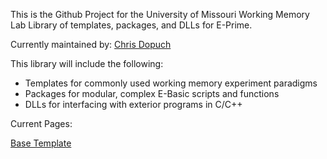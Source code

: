 This is the Github Project for the University of Missouri Working Memory Lab Library of templates, packages, and DLLs for E-Prime.

Currently maintained by: [Chris Dopuch](mailto:chris.dopuch@gmail.com) 

This library will include the following:

* Templates for commonly used working memory experiment paradigms
* Packages for modular, complex E-Basic scripts and functions
* DLLs for interfacing with exterior programs in C/C++

Current Pages:

[Base Template](https://github.com/chrisdopuch/MU-WM-Lab-Library/wiki/Base-Template)

